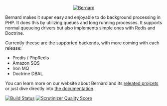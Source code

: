 <p align="center">
  <a href="http://bernard.rtfd.org">
    <img src="https://bernard.readthedocs.org/en/latest/_static/img/logo_small@2x.png" alt="Bernard" />
  </a>
</p>

Bernard makes it super easy and enjoyable to do background processing in PHP. It does this by utilizing queues and long running processes. It supports normal queueing drivers but also implements simple ones with Redis and Doctrine.

Currently theese are the supported backends, with more coming with each release:

 * Predis / PhpRedis
 * Amazon SQS
 * Iron MQ
 * Doctrine DBAL

You can learn more on our website about Bernard and its [releated projcets][website] or just dive directly into [the
documentation][documentation].

[![Build Status](https://travis-ci.org/bernardphp/bernard.png?branch=master)][travis] [![Scrutinizer Quality Score](https://scrutinizer-ci.com/g/bernardphp/bernard/badges/quality-score.png?s=f752c78d347624081f5b6d3d818fe14eef0311c2)](https://scrutinizer-ci.com/g/bernardphp/bernard/)

[documentation]: https://bernard.readthedocs.org
[website]: http://bernardphp.com/
[travis]: https://travis-ci.org/bernardphp/bernard
